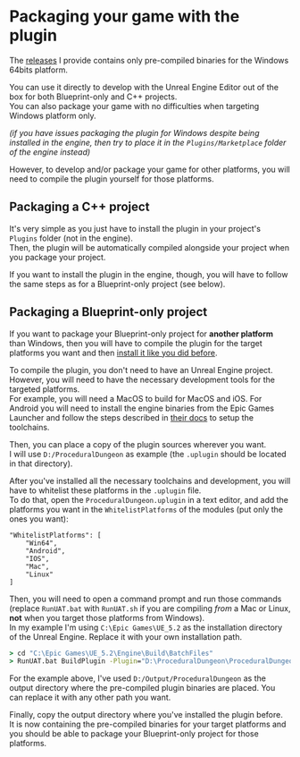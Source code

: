 # Packaging your game with the plugin

The [releases](https://github.com/BenPyton/ProceduralDungeon/releases) I provide contains only pre-compiled binaries for the Windows 64bits platform.

You can use it directly to develop with the Unreal Engine Editor out of the box for both Blueprint-only and C++ projects.\
You can also package your game with no difficulties when targeting Windows platform only.

*(if you have issues packaging the plugin for Windows despite being installed in the engine, then try to place it in the `Plugins/Marketplace` folder of the engine instead)*

However, to develop and/or package your game for other platforms, you will need to compile the plugin yourself for those platforms.

## Packaging a C++ project

It's very simple as you just have to install the plugin in your project's `Plugins` folder (not in the engine).\
Then, the plugin will be automatically compiled alongside your project when you package your project.

If you want to install the plugin in the engine, though, you will have to follow the same steps as for a Blueprint-only project (see below).

## Packaging a Blueprint-only project

If you want to package your Blueprint-only project for **another platform** than Windows, then you will have to compile the plugin for the target platforms you want and then [install it like you did before](Installation.md).

To compile the plugin, you don't need to have an Unreal Engine project.\
However, you will need to have the necessary development tools for the targeted platforms.\
For example, you will need a MacOS to build for MacOS and iOS. For Android you will need to install the engine binaries from the Epic Games Launcher and follow the steps described in [their docs](https://dev.epicgames.com/documentation/en-us/unreal-engine/linux-development-requirements-for-unreal-engine?application_version=5.3) to setup the toolchains.

Then, you can place a copy of the plugin sources wherever you want.\
I will use `D:/ProceduralDungeon` as example (the `.uplugin` should be located in that directory).

After you've installed all the necessary toolchains and development, you will have to whitelist these platforms in the `.uplugin` file.\
To do that, open the `ProceduralDungeon.uplugin` in a text editor, and add the platforms you want in the `WhitelistPlatforms` of the modules (put only the ones you want):

```text title="ProceduralDungeon.uplugin"
"WhitelistPlatforms": [
	"Win64",
	"Android",
	"IOS",
	"Mac",
	"Linux"
]
```

Then, you will need to open a command prompt and run those commands (replace `RunUAT.bat` with `RunUAT.sh` if you are compiling *from* a Mac or Linux, **not** when you target those platforms from Windows).\
In my example I'm using `C:\Epic Games\UE_5.2` as the installation directory of the Unreal Engine. Replace it with your own installation path.

```cmd title="Command Prompt"
> cd "C:\Epic Games\UE_5.2\Engine\Build\BatchFiles"
> RunUAT.bat BuildPlugin -Plugin="D:\ProceduralDungeon\ProceduralDungeon.uplugin" -Package="D:\Output\ProceduralDungeon" -TargetPlatforms="Android"
```

For the example above, I've used `D:/Output/ProceduralDungeon` as the output directory where the pre-compiled plugin binaries are placed.
You can replace it with any other path you want.

Finally, copy the output directory where you've installed the plugin before.\
It is now containing the pre-compiled binaries for your target platforms and you should be able to package your Blueprint-only project for those platforms.
